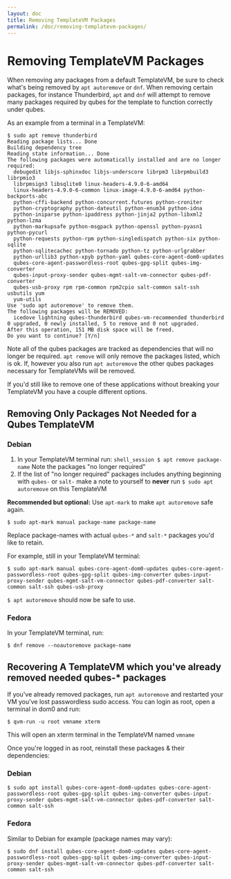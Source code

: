 ```yaml
---
layout: doc
title: Removing TemplateVM Packages
permalink: /doc/removing-templatevm-packages/
---
```


# Removing TemplateVM Packages
When removing any packages from a default TemplateVM, be sure to check what's being removed by `apt autoremove` or `dnf`. 
When removing certain packages, for instance Thunderbird, `apt` and `dnf` will attempt to remove many packages required by qubes for the template to function correctly under qubes.

As an example from a terminal in a TemplateVM:
```shell_session
$ sudo apt remove thunderbird
Reading package lists... Done
Building dependency tree       
Reading state information... Done
The following packages were automatically installed and are no longer required:
  debugedit libjs-sphinxdoc libjs-underscore librpm3 librpmbuild3 librpmio3
  librpmsign3 libsqlite0 linux-headers-4.9.0-6-amd64
  linux-headers-4.9.0-6-common linux-image-4.9.0-6-amd64 python-backports-abc
  python-cffi-backend python-concurrent.futures python-croniter
  python-cryptography python-dateutil python-enum34 python-idna
  python-iniparse python-ipaddress python-jinja2 python-libxml2 python-lzma
  python-markupsafe python-msgpack python-openssl python-pyasn1 python-pycurl
  python-requests python-rpm python-singledispatch python-six python-sqlite
  python-sqlitecachec python-tornado python-tz python-urlgrabber
  python-urllib3 python-xpyb python-yaml qubes-core-agent-dom0-updates
  qubes-core-agent-passwordless-root qubes-gpg-split qubes-img-converter
  qubes-input-proxy-sender qubes-mgmt-salt-vm-connector qubes-pdf-converter
  qubes-usb-proxy rpm rpm-common rpm2cpio salt-common salt-ssh usbutils yum
  yum-utils
Use 'sudo apt autoremove' to remove them.
The following packages will be REMOVED:
  icedove lightning qubes-thunderbird qubes-vm-recommended thunderbird
0 upgraded, 0 newly installed, 5 to remove and 0 not upgraded.
After this operation, 151 MB disk space will be freed.
Do you want to continue? [Y/n]
```

Note all of the qubes packages are tracked as dependencies that will no longer be required. `apt remove` will only remove the packages listed, which is ok. 
If, however you also run `apt autoremove` the other qubes packages necessary for TemplateVMs will be removed.

If you'd still like to remove one of these applications without breaking your TemplateVM you have a couple different options. 

## Removing Only Packages Not Needed for a Qubes TemplateVM

### Debian
 1. In your TemplateVM terminal run:
 ```shell_session $ apt remove package-name```
 Note the packages "no longer required"
 2. If the list of "no longer required" packages includes anything beginning with `qubes-` or `salt-` make a note to yourself to **never** run `$ sudo apt autoremove` on this TemplateVM

**Recommended but optional:** Use `apt-mark` to make `apt autoremove` safe again. 
```shell_session
$ sudo apt-mark manual package-name package-name
```

Replace package-names with actual `qubes-*` and `salt-*` packages you'd like to retain. 

For example, still in your TemplateVM terminal: 
```shell_session
$ sudo apt-mark manual qubes-core-agent-dom0-updates qubes-core-agent-passwordless-root qubes-gpg-split qubes-img-converter qubes-input-proxy-sender qubes-mgmt-salt-vm-connector qubes-pdf-converter salt-common salt-ssh qubes-usb-proxy
```

`$ apt autoremove` should now be safe to use.

### Fedora
In your TemplateVM terminal, run:
```shell_session
$ dnf remove --noautoremove package-name
```

 
## Recovering A TemplateVM which you've already removed needed qubes-* packages
If you've already removed packages, run `apt autoremove` and restarted your VM you've lost passwordless sudo access. 
You can login as root, open a terminal in dom0 and run: 
```shell_session
$ qvm-run -u root vmname xterm
```
This will open an xterm terminal in the TemplateVM named `vmname`

Once you're logged in as root, reinstall these packages & their dependencies: 

### Debian
```shell_session
$ sudo apt install qubes-core-agent-dom0-updates qubes-core-agent-passwordless-root qubes-gpg-split qubes-img-converter qubes-input-proxy-sender qubes-mgmt-salt-vm-connector qubes-pdf-converter salt-common salt-ssh
```

### Fedora
Similar to Debian for example (package names may vary):
```shell_session
$ sudo dnf install qubes-core-agent-dom0-updates qubes-core-agent-passwordless-root qubes-gpg-split qubes-img-converter qubes-input-proxy-sender qubes-mgmt-salt-vm-connector qubes-pdf-converter salt-common salt-ssh
```
